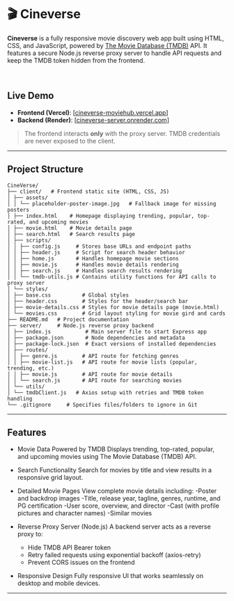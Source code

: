 # 🎬 Cineverse

**Cineverse** is a fully responsive movie discovery web app built using HTML, CSS, and JavaScript, powered by [The Movie Database (TMDB)](https://www.themoviedb.org/) API. It features a secure Node.js reverse proxy server to handle API requests and keep the TMDB token hidden from the frontend.

<br>

##  Live Demo

- **Frontend (Vercel)**: [[cineverse-moviehub.vercel.app](https://cineverse-moviehub.vercel.app/)]  
- **Backend (Render)**: [[cineverse-server.onrender.com](https://cineverse-reverse-proxy.onrender.com)]

>  The frontend interacts **only** with the proxy server. TMDB credentials are never exposed to the client.

---

##  Project Structure

```
CineVerse/
├── client/   # Frontend static site (HTML, CSS, JS)
│ ├── assets/
│ │ └── placeholder-poster-image.jpg   # Fallback image for missing posters
│ ├── index.html    # Homepage displaying trending, popular, top-rated, and upcoming movies
│ ├── movie.html    # Movie details page
│ ├── search.html   # Search results page
│ ├── scripts/
│ │ ├── config.js     # Stores base URLs and endpoint paths
│ │ ├── header.js     # Script for search header behavior
│ │ ├── home.js       # Handles homepage movie sections
│ │ ├── movie.js      # Handles movie details rendering
│ │ ├── search.js     # Handles search results rendering
│ │ └── tmdb-utils.js # Contains utility functions for API calls to proxy server
│ └── styles/
│ ├── base.css          # Global styles
│ ├── header.css        # Styles for the header/search bar
│ ├── movie-details.css # Styles for movie details page (movie.html)
│ └── movies.css        # Grid layout styling for movie gird and cards
├── README.md   # Project documentation
├── server/     # Node.js reverse proxy backend
│ ├── index.js           # Main server file to start Express app
│ ├── package.json       # Node dependencies and metadata
│ ├── package-lock.json  # Exact versions of installed dependencies
│ ├── routes/
│ │ ├── genre.js        # API route for fetching genres
│ │ ├── movie-list.js   # API route for movie lists (popular, trending, etc.)
│ │ ├── movie.js        # API route for movie details
│ │ └── search.js       # API route for searching movies
│ └── utils/
│ └── tmdbClient.js   # Axios setup with retries and TMDB token handling
└── .gitignore     # Specifies files/folders to ignore in Git
```
---

## Features
- Movie Data Powered by TMDB
  Displays trending, top-rated, popular, and upcoming movies using The Movie Database (TMDB) API.
- Search Functionality
  Search for movies by title and view results in a responsive grid layout.
- Detailed Movie Pages
  View complete movie details including:
  -Poster and backdrop images
  -Title, release year, tagline, genres, runtime, and PG certification
  -User score, overview, and director
  -Cast (with profile pictures and character names)
  -Similar movies

- Reverse Proxy Server (Node.js)
  A backend server acts as a reverse proxy to:
  - Hide TMDB API Bearer token
  - Retry failed requests using exponential backoff (axios-retry)
  - Prevent CORS issues on the frontend

- Responsive Design
  Fully responsive UI that works seamlessly on desktop and mobile devices.

---

